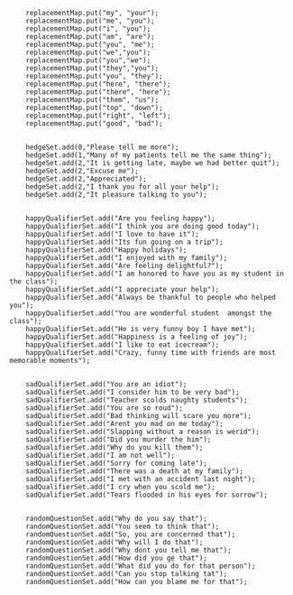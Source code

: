
		replacementMap.put("my", "your");
		replacementMap.put("me", "you");
		replacementMap.put("i", "you");
		replacementMap.put("am", "are");
		replacementMap.put("you", "me");
		replacementMap.put("we","you");
		replacementMap.put("you","we");
		replacementMap.put("they","you");
		replacementMap.put("you", "they");
		replacementMap.put("here", "there");
		replacementMap.put("there", "here");
		replacementMap.put("them", "us");
		replacementMap.put("top", "down");
		replacementMap.put("right", "left");
		replacementMap.put("good", "bad");
		
		
		hedgeSet.add(0,"Please tell me more");
		hedgeSet.add(1,"Many of my patients tell me the same thing");
		hedgeSet.add(2,"It is getting late, maybe we had better quit");
		hedgeSet.add(2,"Excuse me");
		hedgeSet.add(2,"Appreciated");
		hedgeSet.add(2,"I thank you for all your help");
		hedgeSet.add(2,"It pleasure talking to you");
		
		
		happyQualifierSet.add("Are you feeling happy");
		happyQualifierSet.add("I think you are doing good today");
		happyQualifierSet.add("I love to have it");
		happyQualifierSet.add("Its fun going on a trip");
		happyQualifierSet.add("Happy holidays");
		happyQualifierSet.add("I enjoyed with my family");
		happyQualifierSet.add("Are feeling delightful?");
		happyQualifierSet.add("I am honored to have you as my student in the class");
		happyQualifierSet.add("I appreciate your help");
		happyQualifierSet.add("Always be thankful to people who helped you");
		happyQualifierSet.add("You are wonderful student  amongst the class");
		happyQualifierSet.add("He is very funny boy I have met");
		happyQualifierSet.add("Happiness is a feeling of joy");
		happyQualifierSet.add("I like to eat icecream");
		happyQualifierSet.add("Crazy, funny time with friends are most memorable moments");
		
		
		sadQualifierSet.add("You are an idiot");
		sadQualifierSet.add("I consider him to be very bad");
		sadQualifierSet.add("Teacher scolds naughty students");
		sadQualifierSet.add("You are so roud");
		sadQualifierSet.add("Bad thinking will scare you more");
		sadQualifierSet.add("Arent you mad on me today");
		sadQualifierSet.add("Slapping without a reason is werid");
		sadQualifierSet.add("Did you murder the him");
		sadQualifierSet.add("Why do you kill them");
		sadQualifierSet.add("I am not well");
		sadQualifierSet.add("Sorry for coming late");
		sadQualifierSet.add("There was a death at my family");
		sadQualifierSet.add("I met with an accident last night");
		sadQualifierSet.add("I cry when you scold me");
		sadQualifierSet.add("Tears flooded in his eyes for sorrow");
		
		
		randomQuestionSet.add("Why do you say that");
		randomQuestionSet.add("You seem to think that");
		randomQuestionSet.add("So, you are concerned that");
		randomQuestionSet.add("Why will I do that");
		randomQuestionSet.add("Why dont you tell me that");
		randomQuestionSet.add("How did you ge that");
		randomQuestionSet.add("What did you do for that person");
		randomQuestionSet.add("Can you stop talking tat");
		randomQuestionSet.add("How can you blame me for that");
		
